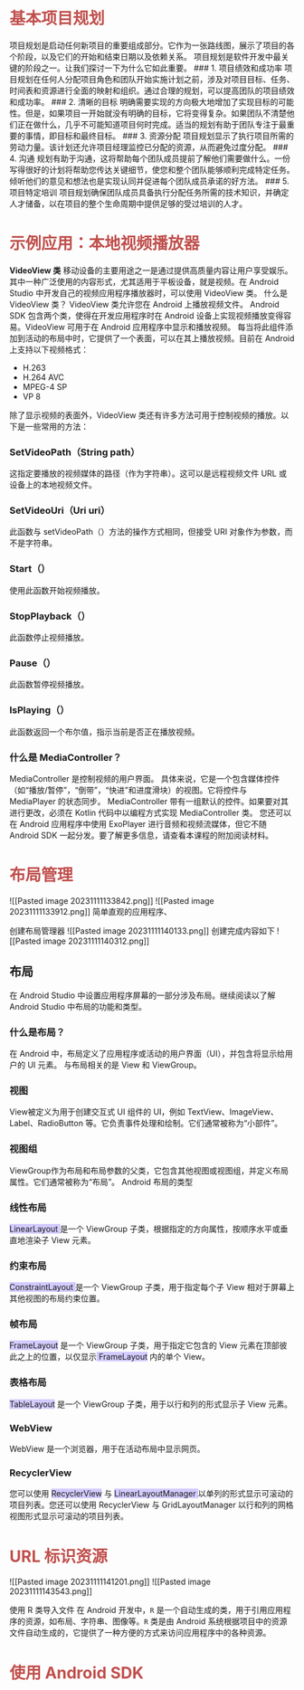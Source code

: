 # <font color="#c0504d">基本项目规划
</font>
项目规划是启动任何新项目的重要组成部分。它作为一张路线图，展示了项目的各个阶段，以及它们的开始和结束日期以及依赖关系。
项目规划是软件开发中最关键的阶段之一。让我们探讨一下为什么它如此重要。
### 1. 项目绩效和成功率
项目规划在任何人分配项目角色和团队开始实施计划之前，涉及对项目目标、任务、时间表和资源进行全面的映射和组织。通过合理的规划，可以提高团队的项目绩效和成功率。
### 2. 清晰的目标
明确需要实现的方向极大地增加了实现目标的可能性。但是，如果项目一开始就没有明确的目标，它将变得复杂。如果团队不清楚他们正在做什么，几乎不可能知道项目何时完成。适当的规划有助于团队专注于最重要的事情，即目标和最终目标。
### 3. 资源分配
项目规划显示了执行项目所需的劳动力量。该计划还允许项目经理监控已分配的资源，从而避免过度分配。
### 4. 沟通
规划有助于沟通，这将帮助每个团队成员提前了解他们需要做什么。一份写得很好的计划将帮助您传达关键细节，使您和整个团队能够顺利完成特定任务。倾听他们的意见和想法也是实现认同并促进每个团队成员承诺的好方法。
### 5. 项目特定培训
项目规划确保团队成员具备执行分配任务所需的技术知识，并确定人才储备，以在项目的整个生命周期中提供足够的受过培训的人才。


# <font color="#c0504d">示例应用：本地视频播放器</font>
**VideoView 类**
移动设备的主要用途之一是通过提供高质量内容让用户享受娱乐。其中一种广泛使用的内容形式，尤其适用于平板设备，就是视频。在 Android Studio 中开发自己的视频应用程序播放器时，可以使用 VideoView 类。
什么是 VideoView 类？
VideoView 类允许您在 Android 上播放视频文件。
Android SDK 包含两个类，使得在开发应用程序时在 Android 设备上实现视频播放变得容易。VideoView 可用于在 Android 应用程序中显示和播放视频。
每当将此组件添加到活动的布局中时，它提供了一个表面，可以在其上播放视频。目前在 Android 上支持以下视频格式：
- H.263
- H.264 AVC
- MPEG-4 SP
- VP 8


除了显示视频的表面外，VideoView 类还有许多方法可用于控制视频的播放。以下是一些常用的方法：
### SetVideoPath（String path）
这指定要播放的视频媒体的路径（作为字符串）。这可以是远程视频文件 URL 或设备上的本地视频文件。
### SetVideoUri（Uri uri）
此函数与 setVideoPath（）方法的操作方式相同，但接受 URI 对象作为参数，而不是字符串。
### Start（）
使用此函数开始视频播放。
### StopPlayback（）
此函数停止视频播放。
### Pause（）
此函数暂停视频播放。
### IsPlaying（）
此函数返回一个布尔值，指示当前是否正在播放视频。
### 什么是 MediaController？
MediaController 是控制视频的用户界面。
具体来说，它是一个包含媒体控件（如“播放/暂停”，“倒带”，“快进”和进度滑块）的视图。它将控件与 MediaPlayer 的状态同步。
MediaController 带有一组默认的控件。如果要对其进行更改，必须在 Kotlin 代码中以编程方式实现 MediaController 类。
您还可以在 Android 应用程序中使用 ExoPlayer 进行音频和视频流媒体，但它不随 Android SDK 一起分发。要了解更多信息，请查看本课程的附加阅读材料。





# <font color="#c0504d">布局管理</font>

![[Pasted image 20231111133842.png]] ![[Pasted image 20231111133912.png]]
简单直观的应用程序、

创建布局管理器
![[Pasted image 20231111140133.png]]
创建完成内容如下
![[Pasted image 20231111140312.png]]

## 布局

在 Android Studio 中设置应用程序屏幕的一部分涉及布局。继续阅读以了解 Android Studio 中布局的功能和类型。
### 什么是布局？
在 Android 中，布局定义了应用程序或活动的用户界面（UI），并包含将显示给用户的 UI 元素。
与布局相关的是 View 和 ViewGroup。
### 视图
View被定义为用于创建交互式 UI 组件的 UI，例如 TextView、ImageView、Label、RadioButton 等。它负责事件处理和绘制。它们通常被称为“小部件”。
### 视图组
ViewGroup作为布局和布局参数的父类，它包含其他视图或视图组，并定义布局属性。它们通常被称为“布局”。
Android 布局的类型
### 线性布局
<span style="background:#d2cbff">LinearLayout </span>是一个 ViewGroup 子类，根据指定的方向属性，按顺序水平或垂直地渲染子 View 元素。
### 约束布局
<span style="background:#d2cbff">ConstraintLayout </span>是一个 ViewGroup 子类，用于指定每个子 View 相对于屏幕上其他视图的布局约束位置。
### 帧布局
<span style="background:#d2cbff">FrameLayout</span> 是一个 ViewGroup 子类，用于指定它包含的 View 元素在顶部彼此之上的位置，以仅显示<span style="background:#d2cbff"> FrameLayout</span> 内的单个 View。
### 表格布局
<span style="background:#d2cbff">TableLayout</span> 是一个 ViewGroup 子类，用于以行和列的形式显示子 View 元素。
### WebView
WebView 是一个浏览器，用于在活动布局中显示网页。
### RecyclerView
您可以使用 <span style="background:#d2cbff">RecyclerView</span> 与 <span style="background:#d2cbff">LinearLayoutManager </span>以单列的形式显示可滚动的项目列表。您还可以使用 RecyclerView 与 GridLayoutManager 以行和列的网格视图形式显示可滚动的项目列表。



# <font color="#c0504d">URL 标识资源</font>

![[Pasted image 20231111141201.png]]
![[Pasted image 20231111143543.png]]


使用 R 类导入文件
在 Android 开发中，`R` 是一个自动生成的类，用于引用应用程序的资源，如布局、字符串、图像等。`R` 类是由 Android 系统根据项目中的资源文件自动生成的，它提供了一种方便的方式来访问应用程序中的各种资源。

# <font color="#c0504d">使用 Android SDK</font>
